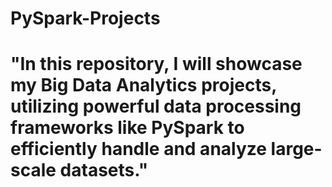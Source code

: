 # PySpark-Projects
# "In this repository, I will showcase my Big Data Analytics projects, utilizing powerful data processing frameworks like PySpark to efficiently handle and analyze large-scale datasets."
